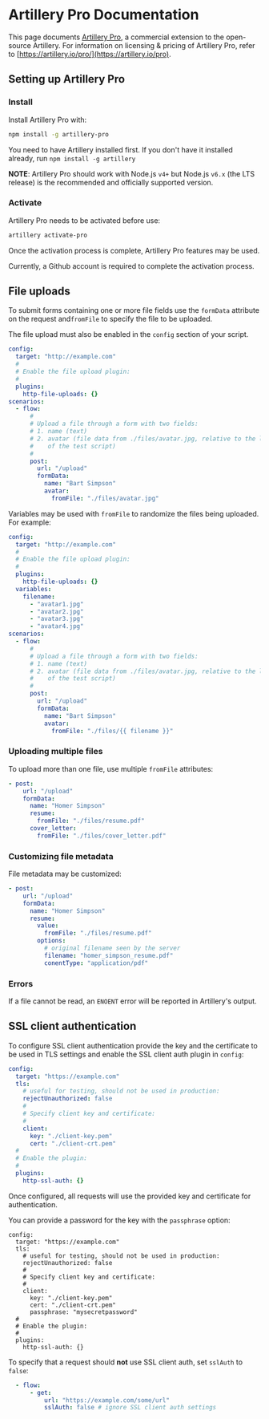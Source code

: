 # Artillery Pro Documentation

<i class="fa fa-info-circle" aria-hidden="true"></i> This page documents [Artillery Pro](/pro/), a commercial extension to the open-source Artillery. For information on licensing &amp; pricing of Artillery Pro, refer to [https://artillery.io/pro/](https://artillery.io/pro).

## Setting up Artillery Pro

### Install

Install Artillery Pro with:

```bash
npm install -g artillery-pro
```

<i class="fa fa-info-circle" aria-hidden="true"></i> You need to have Artillery installed first. If you don't have it installed already, run `npm install -g artillery`

<i class="fa fa-exclamation-circle" aria-hidden="true"></i> **NOTE**: Artillery Pro should work with Node.js `v4+` but Node.js `v6.x` (the LTS release) is the recommended and officially supported version.

### Activate

Artillery Pro needs to be activated before use:

```bash
artillery activate-pro
```

Once the activation process is complete, Artillery Pro features may be used.

<i class="fa fa-info-circle" aria-hidden="true"></i> Currently, a Github account is required to complete the activation process.

## File uploads

To submit forms containing one or more file fields use the `formData` attribute on the request and`fromFile` to specify the file to be uploaded.

The file upload must also be enabled in the `config` section of your script.

```yaml
config:
  target: "http://example.com"
  #
  # Enable the file upload plugin:
  #
  plugins:
    http-file-uploads: {}
scenarios:
  - flow:
      #
      # Upload a file through a form with two fields:
      # 1. name (text)
      # 2. avatar (file data from ./files/avatar.jpg, relative to the location
      #    of the test script)
      #
      post:
        url: "/upload"
        formData:
          name: "Bart Simpson"
          avatar:
            fromFile: "./files/avatar.jpg"
```

Variables may be used with `fromFile` to randomize the files being uploaded. For example:

```yaml
config:
  target: "http://example.com"
  #
  # Enable the file upload plugin:
  #
  plugins:
    http-file-uploads: {}
  variables:
    filename:
      - "avatar1.jpg"
      - "avatar2.jpg"
      - "avatar3.jpg"
      - "avatar4.jpg"
scenarios:
  - flow:
      #
      # Upload a file through a form with two fields:
      # 1. name (text)
      # 2. avatar (file data from ./files/avatar.jpg, relative to the location
      #    of the test script)
      #
      post:
        url: "/upload"
        formData:
          name: "Bart Simpson"
          avatar:
            fromFile: "./files/{{ filename }}"
```

### Uploading multiple files

To upload more than one file, use multiple `fromFile` attributes:

```yaml
- post:
    url: "/upload"
    formData:
      name: "Homer Simpson"
      resume:
        fromFile: "./files/resume.pdf"
      cover_letter:
        fromFile: "./files/cover_letter.pdf"
```

### Customizing file metadata

File metadata may be customized:

```yaml
- post:
    url: "/upload"
    formData:
      name: "Homer Simpson"
      resume:
        value:
          fromFile: "./files/resume.pdf"
        options:
          # original filename seen by the server
          filename: "homer_simpson_resume.pdf"
          conentType: "application/pdf"
```

### Errors

If a file cannot be read, an `ENOENT` error will be reported in Artillery's output.

## SSL client authentication

To configure SSL client authentication provide the key and the certificate to be used in TLS settings and enable the SSL client auth plugin in `config`:

```yaml
config:
  target: "https://example.com"
  tls:
    # useful for testing, should not be used in production:
    rejectUnauthorized: false
    #
    # Specify client key and certificate:
    #
    client:
      key: "./client-key.pem"
      cert: "./client-crt.pem"
  #
  # Enable the plugin:
  #
  plugins:
    http-ssl-auth: {}
```

Once configured, all requests will use the provided key and certificate for authentication.

You can provide a password for the key with the `passphrase` option:

```
config:
  target: "https://example.com"
  tls:
    # useful for testing, should not be used in production:
    rejectUnauthorized: false
    #
    # Specify client key and certificate:
    #
    client:
      key: "./client-key.pem"
      cert: "./client-crt.pem"
      passphrase: "mysecretpassword"
  #
  # Enable the plugin:
  #
  plugins:
    http-ssl-auth: {}
```

To specify that a request should **not** use SSL client auth, set `sslAuth` to `false`:

```yaml
  - flow:
      - get:
          url: "https://example.com/some/url"
          sslAuth: false # ignore SSL client auth settings
```

<!--
## NTLM Authentication
## `ensure`
-->
